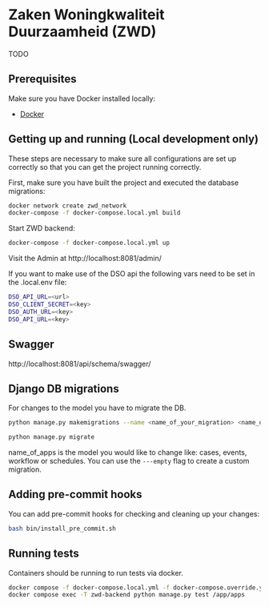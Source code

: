 # Zaken Woningkwaliteit Duurzaamheid (ZWD)
TODO

## Prerequisites

Make sure you have Docker installed locally:

- [Docker](https://docs.docker.com/docker-for-mac/install/)

## Getting up and running (Local development only)

These steps are necessary to make sure all configurations are set up correctly so that you can get the project running correctly.

First, make sure you have built the project and executed the database migrations:

```bash
docker network create zwd_network
docker-compose -f docker-compose.local.yml build
```

Start ZWD backend:

```bash
docker-compose -f docker-compose.local.yml up
```

Visit the Admin at http://localhost:8081/admin/


If you want to make use of the DSO api the following vars need to be set in the .local.env file:

```bash
DSO_API_URL=<url>
DSO_CLIENT_SECRET=<key>
DSO_AUTH_URL=<key>
DSO_API_URL=<key>
```



## Swagger

http://localhost:8081/api/schema/swagger/

## Django DB migrations

For changes to the model you have to migrate the DB.

```bash
python manage.py makemigrations --name <name_of_your_migration> <name_of_apps>

python manage.py migrate
```

name_of_apps is the model you would like to change like: cases, events, workflow or schedules.
You can use the `---empty` flag to create a custom migration.

## Adding pre-commit hooks

You can add pre-commit hooks for checking and cleaning up your changes:

```bash
bash bin/install_pre_commit.sh
```


## Running tests

Containers should be running to run tests via docker.
```bash
docker compose -f docker-compose.local.yml -f docker-compose.override.yml up -d
docker compose exec -T zwd-backend python manage.py test /app/apps
```
